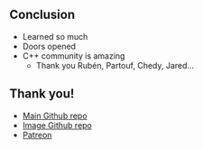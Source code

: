 ## Conclusion

* Learned so much
* Doors opened
* C++ community is amazing
  * Thank you Rubén, Partouf, Chedy, Jared...


## Thank you!

* [Main Github repo](https://github.com/mattgodbolt/compiler-explorer)
* [Image Github repo](https://github.com/mattgodbolt/compiler-explorer-image)
* [Patreon](https://patreon.com/mattgodbolt)
